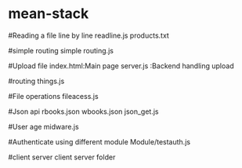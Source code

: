 # mean-stack

#Reading a file line by line
readline.js
products.txt

#simple routing
simple routing.js

#Upload file
index.html:Main page
server.js :Backend handling upload

#routing
things.js

#File operations
fileacess.js

#Json api
rbooks.json
wbooks.json
json_get.js

#User age
midware.js

#Authenticate using different module
Module/testauth.js


#client server 
client server folder
